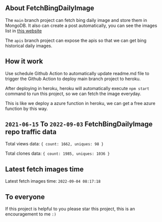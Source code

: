 ## About FetchBingDailyImage

The `main` branch project can fetch bing daily image and store them in MongoDB.
It also can create a post automatically, you can see the images list in [this website](https://oursalbum.netlify.app)

The `apis` branch project can expose the apis so that we can get bing historical daily images.

## How it work

Use schedule Github Action to automatically update readme.md file to trigger the Github Action to deploy main branch project to heroku.

After deploying in heroku, heroku will automatically execute `npm start` command to run this project, so we can fetch the image everyday.

This is like we deploy a azure function in heroku, we can get a free azure function by this way.

## `2021-06-15` To `2022-09-03` FetchBingDailyImage repo traffic data

Total views data: `{ count: 1662, uniques: 98 }`

Total clones data: `{ count: 1985, uniques: 1036 }`

## Latest fetch images time

Latest fetch images time: `2022-09-04 08:17:18`

## To everyone

If this project is helpful to you please star this project, this is an encouragement to me `:)`



